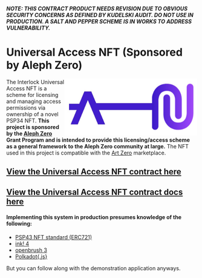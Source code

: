 #### _**NOTE: THIS CONTRACT PRODUCT NEEDS REVISION DUE TO OBVIOUS SECURITY CONCERNS AS DEFINED BY KUDELSKI AUDIT. DO NOT USE IN PRODUCTION. A SALT AND PEPPER SCHEME IS IN WORKS TO ADDRESS VULNERABILITY.**_

# Universal Access NFT (Sponsored by Aleph Zero)

<img style="top: -10px" align="right" width="350" height="150" src="interlockey.jpg">

The Interlock Universal Access NFT is a scheme for licensing and managing access permissions via ownership of a novel PSP34 NFT. **This project is sponsored by the [Aleph Zero](https://alephzero.org) Grant Program and is intended to provide this licensing/access scheme as a general framework to the Aleph Zero community at large.** The NFT used in this project is compatible with the [Art Zero](https://artzero.io) marketplace.

## [View the Universal Access NFT contract here](https://github.com/interlock-network/interlock-smartcontracts/tree/master/contract_uanft)

## [View the Universal Access NFT contract docs here](https://interlock-network.github.io/interlock-smartcontracts/contract_uanft/docs/uanft/)

#### Implementing this system in production presumes knowledge of the following:
 - [PSP43 NFT standard (ERC721)](https://github.com/w3f/PSPs/blob/master/PSPs/psp-34.md)
 - [ink! 4](https://use.ink/4.0.0/)
 - [openbrush 3](https://docs.openbrush.io)
 - [Polkadot{.js}](https://polkadot.js.org/docs/)

But you can follow along with the demonstration application anyways.
